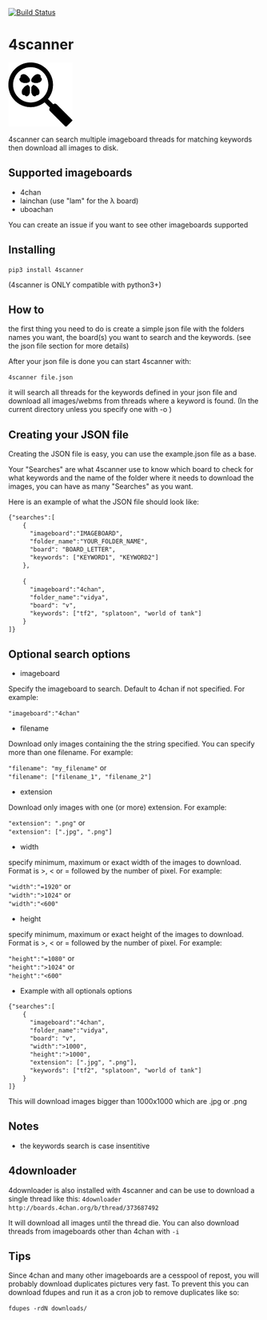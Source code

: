 [![Build Status](https://travis-ci.org/Lacsap-/4scanner.svg?branch=master)](https://travis-ci.org/Lacsap-/4scanner)
# 4scanner

![4scanner logo](logo/4scanner128.png)

4scanner can search multiple imageboard threads for matching keywords then download all images
to disk.

## Supported imageboards
- 4chan
- lainchan (use "lam" for the λ board)
- uboachan

You can create an issue if you want to see other imageboards supported

## Installing

``` pip3 install 4scanner ```

(4scanner is ONLY compatible with python3+)

## How to

the first thing you need to do is create a simple json file with the folders names
you want, the board(s) you want to search and the keywords.
(see the json file section for more details)

After your json file is done you can start 4scanner with:

``` 4scanner file.json ```

it will search all threads for the keywords defined in your json file and
download all images/webms from threads where a keyword is found. (In the current directory unless you specify one with -o )

## Creating your JSON file

Creating the JSON file is easy, you can use the example.json file as a base.

Your "Searches" are what 4scanner use to know which board to check for what keywords and the name of the folder where it needs to download the images, you can have as many "Searches" as you want.

Here is an example of what the JSON file should look like:
```
{"searches":[
    {
      "imageboard":"IMAGEBOARD",
      "folder_name":"YOUR_FOLDER_NAME",
      "board": "BOARD_LETTER",
      "keywords": ["KEYWORD1", "KEYWORD2"]
    },

    {
      "imageboard":"4chan",
      "folder_name":"vidya",
      "board": "v",
      "keywords": ["tf2", "splatoon", "world of tank"]
    }
]}
```

## Optional search options

- imageboard

Specify the imageboard to search.
Default to 4chan if not specified.
For example:

``` "imageboard":"4chan" ```

- filename

Download only images containing the the string specified. You can specify more than one filename.
For example:

``` "filename": "my_filename" ```
or<br/>
``` "filename": ["filename_1", "filename_2"] ```

- extension

Download only images with one (or more) extension.
For example:

``` "extension": ".png" ```
or<br/>
``` "extension": [".jpg", ".png"] ```

- width

specify minimum, maximum or exact width of the images to download. Format is >, < or = followed by the number of pixel.
For example:

``` "width":"=1920" ```
or<br/>
``` "width":">1024" ```
or<br/>
``` "width":"<600" ```

- height

specify minimum, maximum or exact height of the images to download. Format is >, < or = followed by the number of pixel.
For example:

``` "height":"=1080" ```
or<br/>
``` "height":">1024" ```
or<br/>
``` "height":"<600" ```

- Example with all optionals options
```
{"searches":[
    {
      "imageboard":"4chan",
      "folder_name":"vidya",
      "board": "v",
      "width":">1000",
      "height":">1000",
      "extension": [".jpg", ".png"],
      "keywords": ["tf2", "splatoon", "world of tank"]
    }
]}
```

This will download images bigger than 1000x1000 which are .jpg or .png
## Notes

- the keywords search is case insentitive

## 4downloader

4downloader is also installed with 4scanner and can be use to download
a single thread like this:
``` 4downloader http://boards.4chan.org/b/thread/373687492 ```

It will download all images until the thread die.
You can also download threads from imageboards other than 4chan with ```-i```

## Tips

Since 4chan and many other imageboards are a cesspool of repost, you will probably download duplicates pictures
very fast. To prevent this you can download fdupes and run it as a cron job to remove duplicates like so:

```fdupes -rdN downloads/```
